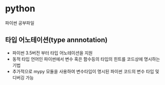 # python
파이썬 공부파일

## 타입 어노테이션(type annnotation)
- 파이썬 3.5버전 부터 타입 어노테이션을 지원
- 동적 타입 언어인 파이썬에서 변수 혹은 함수등의 타입의 힌트를 코드상에 명시하는 기법
- 추가적으로 mypy 모듈을 사용하여 변수타입이 명시된 파이썬 코드의 변수 타입 및 디버깅 가능
